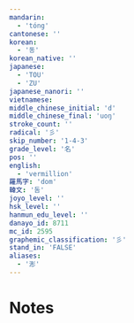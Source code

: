 ```yaml
---
mandarin:
  - 'tóng'
cantonese: ''
korean:
  - '동'
korean_native: ''
japanese:
  - 'TOU'
  - 'ZU'
japanese_nanori: ''
vietnamese:
middle_chinese_initial: 'd'
middle_chinese_final: 'uoŋ'
stroke_count: ''
radical: '彡'
skip_number: '1-4-3'
grade_level: '名'
pos: ''
english:
  - 'vermillion'
羅馬字: 'dom'
韓文: '돔'
joyo_level: ''
hsk_level: ''
hanmun_edu_level: ''
danayo_id: 8711
mc_id: 2595
graphemic_classification: '彡'
stand_in: 'FALSE'
aliases:
  - '浵'
---
```


# Notes
